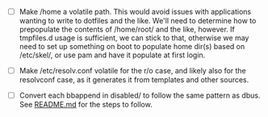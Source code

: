 - [ ] Make /home a volatile path.  This would avoid issues with applications
  wanting to write to dotfiles and the like.  We'll need to determine how to
  prepopulate the contents of /home/root/ and the like, however.  If tmpfiles.d
  usage is sufficient, we can stick to that, otherwise we may need to set up
  something on boot to populate home dir(s) based on /etc/skel/, or use pam
  and have it populate at first login.

- [ ] Make /etc/resolv.conf volatile for the r/o case, and likely also for the
  resolvconf case, as it generates it from templates and other sources.

- [ ] Convert each bbappend in disabled/ to follow the same pattern as dbus.
  See [README.md](README.md) for the steps to follow.
